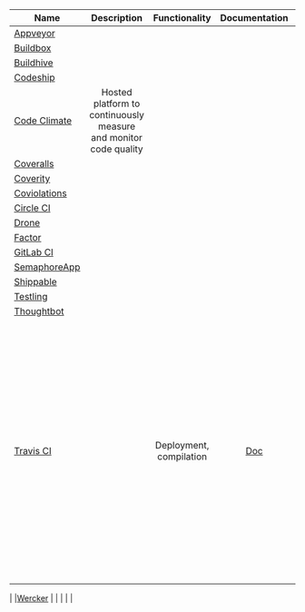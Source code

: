 | Name | Description | Functionality | Documentation | Deployment | Integration | Price |
|------|:-------------:|:-----------:|:-------------:|:-----------:|:----------:|:-----:|
|[Appveyor](https://ci.appveyor.com) | | | | | |
|[Buildbox](https://buildbox.io/) | | | | | |
|[Buildhive](https://buildhive.cloudbees.com) | | | | | |
|[Codeship](https://www.codeship.io/) | | | | | |
|[Code Climate](https://www.codeclimate.com/) | Hosted platform to continuously measure and monitor code quality | | | | [14-day Trial](https://codeclimate.com/pricing) |
|[Coveralls](https://coveralls.io) | | | | | |
|[Coverity](http://www.coverity.com) | | | | | |
|[Coviolations](https://coviolations.io) | | | | | |
|[Circle CI](https://circleci.com/) | | | | | |
|[Drone](https://drone.io/) | | | | | |
|[Factor](https://factor.io/) | | | | | |
|[GitLab CI](https://ci.gitlab.org) | | | | | |
|[SemaphoreApp](https://semaphoreapp.com/) | | | | | |
|[Shippable](https://www.shippable.com/) | | | | | |
|[Testling](https://ci.testling.com) | | | | | |
|[Thoughtbot](http://thoughtbot.com) | | | | | |
|[Travis CI](https://travis-ci.org/) | | Deployment, compilation | [Doc](http://docs.travis-ci.com/user/getting-started/)| Appfog, Cloud 66, Heroku, Modulus, Nodejitsu, OpenShift, cloudControl, CloudFoundry, RubyGems, AWS OpsWorks, PyPI, Divshot.io, Rackspace Cloud Files, npm, S3, Ninefold, Engine Yard, GitHub Releases, Deis, Hackage, Google Cloud Storage |
|
|[Wercker](https://app.wercker.com) | | | | |
